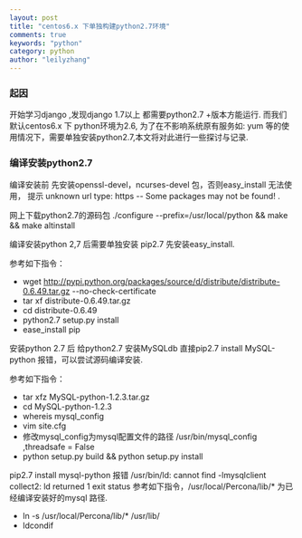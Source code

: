 ```yaml
---
layout: post
title: "centos6.x 下单独构建python2.7环境"
comments: true
keywords: "python"
category: python
author: "leilyzhang"
---
```


### 起因

开始学习django ,发现django 1.7以上 都需要python2.7 +版本方能运行. 而我们默认centos6.x 下 python环境为2.6,
为了在不影响系统原有服务如: yum 等的使用情况下，需要单独安装python2.7,本文将对此进行一些探讨与记录.


### 编译安装python2.7

编译安装前 先安装openssl-devel，ncurses-devel 包，否则easy_install 无法使用，
提示 unknown url type: https -- Some packages may not be found! .

网上下载python2.7的源码包
./configure --prefix=/usr/local/python && make && make altinstall 

编译安装python 2,7 后需要单独安装 pip2.7 先安装easy_install.

参考如下指令：
- wget http://pypi.python.org/packages/source/d/distribute/distribute-0.6.49.tar.gz --no-check-certificate
- tar xf distribute-0.6.49.tar.gz
- cd distribute-0.6.49
- python2.7 setup.py install
- ease_install pip

安装python 2.7 后 给python2.7 安装MySQLdb 直接pip2.7 install MySQL-python 报错，可以尝试源码编译安装.

参考如下指令：
- tar xfz MySQL-python-1.2.3.tar.gz
- cd MySQL-python-1.2.3
- whereis  mysql_config 
- vim site.cfg
- 修改mysql_config为mysql配置文件的路径 /usr/bin/mysql_config ,threadsafe = False
- python setup.py build && python setup.py install
 
pip2.7 install mysql-python 报错 /usr/bin/ld: cannot find -lmysqlclient collect2: ld returned 1 exit status
参考如下指令，/usr/local/Percona/lib/* 为已经编译安装好的mysql 路径.
- ln -s /usr/local/Percona/lib/* /usr/lib/
- ldcondif

